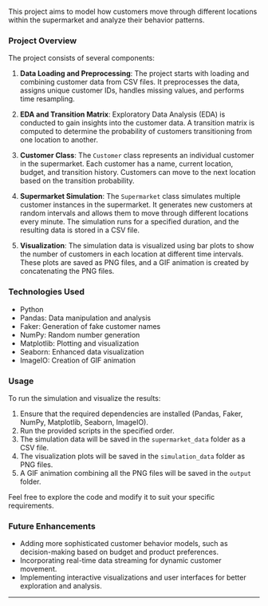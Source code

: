 This project aims to model how customers move through different locations within the supermarket and analyze their behavior patterns.

### Project Overview

The project consists of several components:

1. **Data Loading and Preprocessing**: The project starts with loading and combining customer data from CSV files. It preprocesses the data, assigns unique customer IDs, handles missing values, and performs time resampling.

2. **EDA and Transition Matrix**: Exploratory Data Analysis (EDA) is conducted to gain insights into the customer data. A transition matrix is computed to determine the probability of customers transitioning from one location to another.

3. **Customer Class**: The `Customer` class represents an individual customer in the supermarket. Each customer has a name, current location, budget, and transition history. Customers can move to the next location based on the transition probability.

4. **Supermarket Simulation**: The `Supermarket` class simulates multiple customer instances in the supermarket. It generates new customers at random intervals and allows them to move through different locations every minute. The simulation runs for a specified duration, and the resulting data is stored in a CSV file.

5. **Visualization**: The simulation data is visualized using bar plots to show the number of customers in each location at different time intervals. These plots are saved as PNG files, and a GIF animation is created by concatenating the PNG files.

### Technologies Used

- Python
- Pandas: Data manipulation and analysis
- Faker: Generation of fake customer names
- NumPy: Random number generation
- Matplotlib: Plotting and visualization
- Seaborn: Enhanced data visualization
- ImageIO: Creation of GIF animation

### Usage

To run the simulation and visualize the results:

1. Ensure that the required dependencies are installed (Pandas, Faker, NumPy, Matplotlib, Seaborn, ImageIO).
2. Run the provided scripts in the specified order.
3. The simulation data will be saved in the `supermarket_data` folder as a CSV file.
4. The visualization plots will be saved in the `simulation_data` folder as PNG files.
5. A GIF animation combining all the PNG files will be saved in the `output` folder.

Feel free to explore the code and modify it to suit your specific requirements.

### Future Enhancements

- Adding more sophisticated customer behavior models, such as decision-making based on budget and product preferences.
- Incorporating real-time data streaming for dynamic customer movement.
- Implementing interactive visualizations and user interfaces for better exploration and analysis.

---
